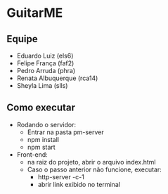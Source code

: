 # GuitarME

## Equipe
- Eduardo Luiz (els6)
- Felipe França (faf2)
- Pedro Arruda (phra)
- Renata Albuquerque (rca14)
- Sheyla Lima (slls)


## Como executar

- Rodando o servidor: 
  - Entrar na pasta pm-server
  - npm install
  - npm start
- Front-end:
  - na raiz do projeto, abrir o arquivo index.html
  - Caso o passo anterior não funcione, executar: 
    - http-server -c-1
    - abrir link exibido no terminal

